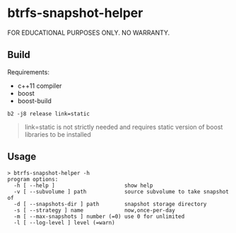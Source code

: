 # btrfs-snapshot-helper

FOR EDUCATIONAL PURPOSES ONLY. NO WARRANTY.

## Build

Requirements:
* c++11 compiler
* boost
* boost-build

```
b2 -j8 release link=static
```

> link=static is not strictly needed and requires static version of boost libraries to be installed

## Usage

```
> btrfs-snapshot-helper -h
program options:
  -h [ --help ]                      show help
  -v [ --subvolume ] path            source subvolume to take snapshot of
  -d [ --snapshots-dir ] path        snapshot storage directory
  -s [ --strategy ] name             now,once-per-day
  -m [ --max-snapshots ] number (=0) use 0 for unlimited
  -l [ --log-level ] level (=warn)
```
